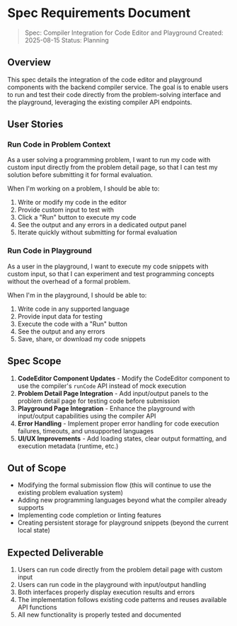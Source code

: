 # Spec Requirements Document

> Spec: Compiler Integration for Code Editor and Playground
> Created: 2025-08-15
> Status: Planning

## Overview

This spec details the integration of the code editor and playground components with the backend compiler service. The goal is to enable users to run and test their code directly from the problem-solving interface and the playground, leveraging the existing compiler API endpoints.

## User Stories

### Run Code in Problem Context

As a user solving a programming problem, I want to run my code with custom input directly from the problem detail page, so that I can test my solution before submitting it for formal evaluation.

When I'm working on a problem, I should be able to:
1. Write or modify my code in the editor
2. Provide custom input to test with
3. Click a "Run" button to execute my code
4. See the output and any errors in a dedicated output panel
5. Iterate quickly without submitting for formal evaluation

### Run Code in Playground

As a user in the playground, I want to execute my code snippets with custom input, so that I can experiment and test programming concepts without the overhead of a formal problem.

When I'm in the playground, I should be able to:
1. Write code in any supported language
2. Provide input data for testing
3. Execute the code with a "Run" button
4. See the output and any errors
5. Save, share, or download my code snippets

## Spec Scope

1. **CodeEditor Component Updates** - Modify the CodeEditor component to use the compiler's `runCode` API instead of mock execution
2. **Problem Detail Page Integration** - Add input/output panels to the problem detail page for testing code before submission
3. **Playground Page Integration** - Enhance the playground with input/output capabilities using the compiler API
4. **Error Handling** - Implement proper error handling for code execution failures, timeouts, and unsupported languages
5. **UI/UX Improvements** - Add loading states, clear output formatting, and execution metadata (runtime, etc.)

## Out of Scope

- Modifying the formal submission flow (this will continue to use the existing problem evaluation system)
- Adding new programming languages beyond what the compiler already supports
- Implementing code completion or linting features
- Creating persistent storage for playground snippets (beyond the current local state)

## Expected Deliverable

1. Users can run code directly from the problem detail page with custom input
2. Users can run code in the playground with input/output handling
3. Both interfaces properly display execution results and errors
4. The implementation follows existing code patterns and reuses available API functions
5. All new functionality is properly tested and documented